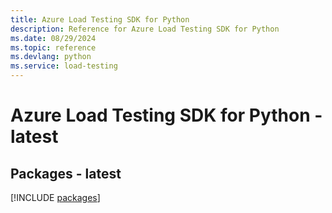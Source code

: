 ```yaml
---
title: Azure Load Testing SDK for Python
description: Reference for Azure Load Testing SDK for Python
ms.date: 08/29/2024
ms.topic: reference
ms.devlang: python
ms.service: load-testing
---
```

# Azure Load Testing SDK for Python - latest

## Packages - latest
[!INCLUDE [packages](load-testing-index.md)]